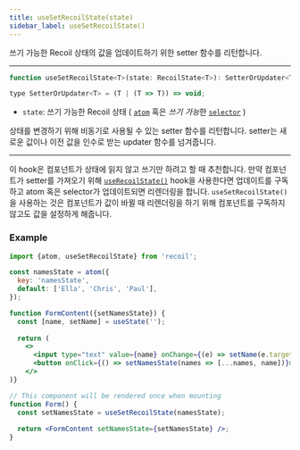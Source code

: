 ```yaml
---
title: useSetRecoilState(state)
sidebar_label: useSetRecoilState()
---
```


쓰기 가능한 Recoil 상태의 값을 업데이트하기 위한 setter 함수를 리턴합니다.

---

```jsx
function useSetRecoilState<T>(state: RecoilState<T>): SetterOrUpdater<T>;

type SetterOrUpdater<T> = (T | (T => T)) => void;
```

- `state`: 쓰기 가능한 Recoil 상태 ( [`atom`](/docs/api-reference/core/atom) 혹은 *쓰기 가능*한  [`selector`](/docs/api-reference/core/selector) )

상태를 변경하기 위해 비동기로 사용될 수 있는 setter 함수를 리턴합니다. setter는 새로운 값이나 이전 값을 인수로 받는 updater 함수를 넘겨줍니다.

---

이 hook은 컴포넌트가 상태에 읽지 않고 쓰기만 하려고 할 때 추천합니다. 만약 컴포넌트가  setter를 가져오기 위해 [`useRecoilState()`](/docs/api-reference/core/useRecoilState) hook을 사용한다면 업데이트를 구독하고 atom 혹은 selector가 업데이트되면 리렌더링을 합니다. `useSetRecoilState()`을 사용하는 것은 컴포넌트가 값이 바뀔 때 리렌더링을 하기 위해 컴포넌트를 구독하지 않고도 값을 설정하게 해줍니다.

### Example

```jsx
import {atom, useSetRecoilState} from 'recoil';

const namesState = atom({
  key: 'namesState',
  default: ['Ella', 'Chris', 'Paul'],
});

function FormContent({setNamesState}) {
  const [name, setName] = useState('');
  
  return (
    <>
      <input type="text" value={name} onChange={(e) => setName(e.target.value)} />
      <button onClick={() => setNamesState(names => [...names, name])}>Add Name</button>
    </>
)}

// This component will be rendered once when mounting
function Form() {
  const setNamesState = useSetRecoilState(namesState);
  
  return <FormContent setNamesState={setNamesState} />;
}
```
